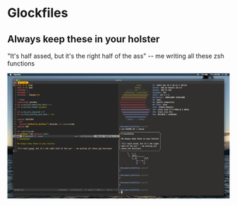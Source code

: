 # Glockfiles

## Always keep these in your holster

"It's half assed, but it's the right half of the ass" -- me writing all these zsh functions

![screenshot](screenshot.png "Screenshot")
